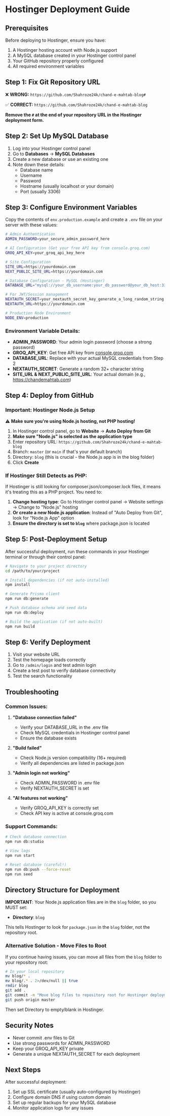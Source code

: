 # Hostinger Deployment Guide

## Prerequisites

Before deploying to Hostinger, ensure you have:

1. A Hostinger hosting account with Node.js support
2. A MySQL database created in your Hostinger control panel
3. Your GitHub repository properly configured
4. All required environment variables

## Step 1: Fix Git Repository URL

❌ **WRONG:** `https://github.com/Shahroze24k/chand-e-mahtab-blog#`

✅ **CORRECT:** `https://github.com/Shahroze24k/chand-e-mahtab-blog`

**Remove the `#` at the end of your repository URL in the Hostinger deployment form.**

## Step 2: Set Up MySQL Database

1. Log into your Hostinger control panel
2. Go to **Databases** → **MySQL Databases**
3. Create a new database or use an existing one
4. Note down these details:
   - Database name
   - Username
   - Password
   - Hostname (usually localhost or your domain)
   - Port (usually 3306)

## Step 3: Configure Environment Variables

Copy the contents of `env.production.example` and create a `.env` file on your server with these values:

```bash
# Admin Authentication
ADMIN_PASSWORD=your_secure_admin_password_here

# AI Configuration (Get your free API key from console.groq.com)
GROQ_API_KEY=your_groq_api_key_here

# Site Configuration
SITE_URL=https://yourdomain.com
NEXT_PUBLIC_SITE_URL=https://yourdomain.com

# Database Configuration - MySQL (Hostinger)
DATABASE_URL="mysql://your_db_username:your_db_password@your_db_host:3306/your_db_name"

# For JWT/Session management
NEXTAUTH_SECRET=your_nextauth_secret_key_generate_a_long_random_string
NEXTAUTH_URL=https://yourdomain.com

# Production Node Environment
NODE_ENV=production
```

### Environment Variable Details:

- **ADMIN_PASSWORD**: Your admin login password (choose a strong password)
- **GROQ_API_KEY**: Get free API key from [console.groq.com](https://console.groq.com)
- **DATABASE_URL**: Replace with your actual MySQL credentials from Step 2
- **NEXTAUTH_SECRET**: Generate a random 32+ character string
- **SITE_URL & NEXT_PUBLIC_SITE_URL**: Your actual domain (e.g., https://chandemahtab.com)

## Step 4: Deploy from GitHub

### Important: Hostinger Node.js Setup

⚠️ **Make sure you're using Node.js hosting, not PHP hosting!**

1. In Hostinger control panel, go to **Website** → **Auto Deploy from Git**
2. **Make sure "Node.js" is selected as the application type**
3. Enter repository URL: `https://github.com/Shahroze24k/chand-e-mahtab-blog`
4. Branch: `master` (or `main` if that's your default branch)
5. Directory: `blog` (this is crucial - the Node.js app is in the blog folder)
6. Click **Create**

### If Hostinger Still Detects as PHP:

If Hostinger is still looking for composer.json/composer.lock files, it means it's treating this as a PHP project. You need to:

1. **Change hosting type**: Go to Hostinger control panel → Website settings → Change to "Node.js" hosting
2. **Or create a new Node.js application**: Instead of "Auto Deploy from Git", look for "Node.js App" option
3. **Ensure the directory is set to `blog`** where package.json is located

## Step 5: Post-Deployment Setup

After successful deployment, run these commands in your Hostinger terminal or through their control panel:

```bash
# Navigate to your project directory
cd /path/to/your/project

# Install dependencies (if not auto-installed)
npm install

# Generate Prisma client
npm run db:generate

# Push database schema and seed data
npm run db:deploy

# Build the application (if not auto-built)
npm run build
```

## Step 6: Verify Deployment

1. Visit your website URL
2. Test the homepage loads correctly
3. Go to `/admin/login` and test admin login
4. Create a test post to verify database connectivity
5. Test the search functionality

## Troubleshooting

### Common Issues:

1. **"Database connection failed"**
   - Verify your DATABASE_URL in the .env file
   - Check MySQL credentials in Hostinger control panel
   - Ensure the database exists

2. **"Build failed"**
   - Check Node.js version compatibility (16+ required)
   - Verify all dependencies are listed in package.json

3. **"Admin login not working"**
   - Check ADMIN_PASSWORD in .env file
   - Verify NEXTAUTH_SECRET is set

4. **"AI features not working"**
   - Verify GROQ_API_KEY is correctly set
   - Check API key is active at console.groq.com

### Support Commands:

```bash
# Check database connection
npm run db:studio

# View logs
npm run start

# Reset database (careful!)
npm run db:push --force-reset
npm run seed
```

## Directory Structure for Deployment

**IMPORTANT**: Your Node.js application files are in the `blog` folder, so you MUST set:
- **Directory**: `blog`

This tells Hostinger to look for `package.json` in the `blog` folder, not the repository root.

### Alternative Solution - Move Files to Root

If you continue having issues, you can move all files from the `blog` folder to your repository root:

```bash
# In your local repository
mv blog/* .
mv blog/.* . 2>/dev/null || true
rmdir blog
git add .
git commit -m "Move blog files to repository root for Hostinger deployment"
git push origin master
```

Then set Directory to empty/blank in Hostinger.

## Security Notes

- Never commit .env files to Git
- Use strong passwords for ADMIN_PASSWORD
- Keep your GROQ_API_KEY private
- Generate a unique NEXTAUTH_SECRET for each deployment

## Next Steps

After successful deployment:

1. Set up SSL certificate (usually auto-configured by Hostinger)
2. Configure domain DNS if using custom domain
3. Set up regular backups for your MySQL database
4. Monitor application logs for any issues
